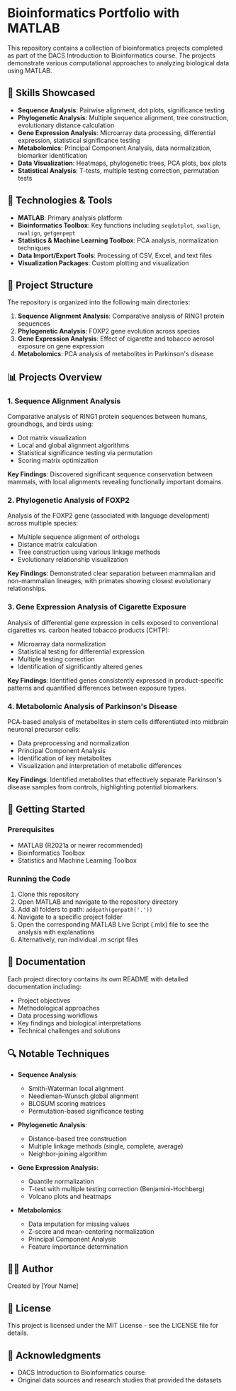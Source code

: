 # Bioinformatics Portfolio with MATLAB

This repository contains a collection of bioinformatics projects completed as part of the DACS Introduction to Bioinformatics course. The projects demonstrate various computational approaches to analyzing biological data using MATLAB.

## 🧬 Skills Showcased

- **Sequence Analysis**: Pairwise alignment, dot plots, significance testing
- **Phylogenetic Analysis**: Multiple sequence alignment, tree construction, evolutionary distance calculation
- **Gene Expression Analysis**: Microarray data processing, differential expression, statistical significance testing
- **Metabolomics**: Principal Component Analysis, data normalization, biomarker identification
- **Data Visualization**: Heatmaps, phylogenetic trees, PCA plots, box plots
- **Statistical Analysis**: T-tests, multiple testing correction, permutation tests

## 🔧 Technologies & Tools

- **MATLAB**: Primary analysis platform
- **Bioinformatics Toolbox**: Key functions including `seqdotplot`, `swalign`, `nwalign`, `getgenpept`
- **Statistics & Machine Learning Toolbox**: PCA analysis, normalization techniques
- **Data Import/Export Tools**: Processing of CSV, Excel, and text files
- **Visualization Packages**: Custom plotting and visualization

## 📂 Project Structure

The repository is organized into the following main directories:

1. **Sequence Alignment Analysis**: Comparative analysis of RING1 protein sequences
2. **Phylogenetic Analysis**: FOXP2 gene evolution across species 
3. **Gene Expression Analysis**: Effect of cigarette and tobacco aerosol exposure on gene expression
4. **Metabolomics**: PCA analysis of metabolites in Parkinson's disease

## 📊 Projects Overview

### 1. Sequence Alignment Analysis

Comparative analysis of RING1 protein sequences between humans, groundhogs, and birds using:

- Dot matrix visualization
- Local and global alignment algorithms
- Statistical significance testing via permutation
- Scoring matrix optimization

**Key Findings**: Discovered significant sequence conservation between mammals, with local alignments revealing functionally important domains.

### 2. Phylogenetic Analysis of FOXP2

Analysis of the FOXP2 gene (associated with language development) across multiple species:

- Multiple sequence alignment of orthologs
- Distance matrix calculation
- Tree construction using various linkage methods
- Evolutionary relationship visualization

**Key Findings**: Demonstrated clear separation between mammalian and non-mammalian lineages, with primates showing closest evolutionary relationships.

### 3. Gene Expression Analysis of Cigarette Exposure

Analysis of differential gene expression in cells exposed to conventional cigarettes vs. carbon heated tobacco products (CHTP):

- Microarray data normalization
- Statistical testing for differential expression
- Multiple testing correction
- Identification of significantly altered genes

**Key Findings**: Identified genes consistently expressed in product-specific patterns and quantified differences between exposure types.

### 4. Metabolomic Analysis of Parkinson's Disease

PCA-based analysis of metabolites in stem cells differentiated into midbrain neuronal precursor cells:

- Data preprocessing and normalization
- Principal Component Analysis
- Identification of key metabolites
- Visualization and interpretation of metabolic differences

**Key Findings**: Identified metabolites that effectively separate Parkinson's disease samples from controls, highlighting potential biomarkers.

## 🚀 Getting Started

### Prerequisites

- MATLAB (R2021a or newer recommended)
- Bioinformatics Toolbox
- Statistics and Machine Learning Toolbox

### Running the Code

1. Clone this repository
2. Open MATLAB and navigate to the repository directory
3. Add all folders to path: `addpath(genpath('.'))`
4. Navigate to a specific project folder
5. Open the corresponding MATLAB Live Script (.mlx) file to see the analysis with explanations
6. Alternatively, run individual .m script files

## 📖 Documentation

Each project directory contains its own README with detailed documentation including:

- Project objectives
- Methodological approaches
- Data processing workflows
- Key findings and biological interpretations
- Technical challenges and solutions

## 🔍 Notable Techniques

- **Sequence Analysis**: 
  - Smith-Waterman local alignment
  - Needleman-Wunsch global alignment
  - BLOSUM scoring matrices
  - Permutation-based significance testing

- **Phylogenetic Analysis**:
  - Distance-based tree construction
  - Multiple linkage methods (single, complete, average)
  - Neighbor-joining algorithm

- **Gene Expression Analysis**:
  - Quantile normalization
  - T-test with multiple testing correction (Benjamini-Hochberg)
  - Volcano plots and heatmaps

- **Metabolomics**:
  - Data imputation for missing values
  - Z-score and mean-centering normalization
  - Principal Component Analysis
  - Feature importance determination

## 👨‍💻 Author

Created by [Your Name]

## 📄 License

This project is licensed under the MIT License - see the LICENSE file for details.

## 🙏 Acknowledgments

- DACS Introduction to Bioinformatics course
- Original data sources and research studies that provided the datasets

